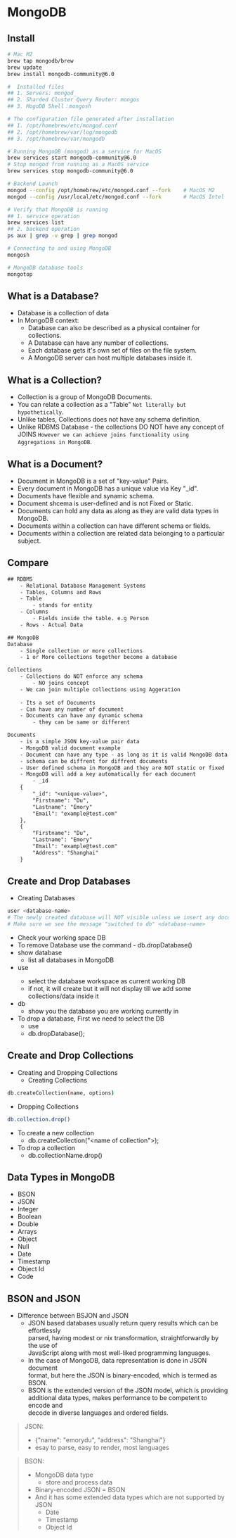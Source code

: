 # MongoDB

## Install
```bash
# Mac M2
brew tap mongodb/brew
brew update
brew install mongodb-community@6.0

#  Installed files
## 1. Servers: mongod_
## 2. Sharded Cluster Query Router: mongos
## 3. MogoDB Shell：mongosh

# The configuration file generated after installation
## 1. /opt/homebrew/etc/mongod.conf
## 2. /opt/homebrew/var/log/mongodb
## 3. /opt/homebrew/var/mongodb

# Running MongoDB (mongod) as a service for MacOS
brew services start mongodb-community@6.0
# Stop mongod from running as a MacOS service
brew services stop mongodb-community@6.0

# Backend Launch
mongod --config /opt/homebrew/etc/mongod.conf --fork    # MacOS M2
mongod --config /usr/local/etc/mongod.conf --fork       # MacOS Intel

# Verify that MongoDB is running
## 1. service operation
brew services list
## 2. backend operation
ps aux | grep -v grep | grep mongod

# Connecting to and using MongoDB
mongosh

# MongoDB database tools
mongotop
```
## What is a Database?
- Database is a collection of data
- In MongoDB context:
    - Database can also be described as a physical container for collections.
    - A Database can have any number of collections.
    - Each database gets it's own set of files on the file system.
    - A MongoDB server can host multiple databases inside it.
## What is a Collection?
- Collection is a group of MongoDB Documents.
- You can relate a collection as a "Table" `Not literally but hypothetically`.
- Unlike tables, Collections does not have any schema definition.
- Unlike RDBMS Database - the collections DO NOT have any concept of JOINS `However we can achieve joins functionality using Aggregations in MongoDB`.
## What is a Document?
- Document in MongoDB is a set of "key-value" Pairs.
- Every document in MongoDB has a unique value via Key "_id".
- Documents have flexible and synamic schema.
- Document shcema is user-defined and is not Fixed or Static.
- Documents can hold any data as along as they are valid data types in MongoDB.
- Documents within a collection can have different schema or fields.
- Documents within a collection are related data belonging to a particular subject.
## Compare
```txt
## RDBMS
    - Relational Database Management Systems
    - Tables, Columns and Rows
    - Table
        - stands for entity
    - Columns
        - Fields inside the table. e.g Person
    - Rows - Actual Data

## MongoDB
Database
    - Single collection or more collections
    - 1 or More collections together become a database

Collections
    - Collections do NOT enforce any schema
        - NO joins concept
    - We can join multiple collections using Aggeration
    
    - Its a set of Documents
    - Can have any number of document
    - Documents can have any dynamic schema
        - they can be same or different

Documents
    - is a simple JSON key-value pair data
    - MongoDB valid document example
    - Document can have any type - as long as it is valid MongoDB data type
    - schema can be diffrent for diffrent documents
    - User defined schema in MongoDB and they are NOT static or fixed
    - MongoDB will add a key automatically for each document
        - _id
    {
        "_id": "<unique-value>",
        "Firstname": "Du",
        "Lastname": "Emory"
        "Email": "example@test.com"
    },
    {
        "Firstname": "Du",
        "Lastname": "Emory"
        "Email": "example@test.com"
        "Address": "Shanghai"
    }

```
## Create and Drop Databases
- Creating Databases
```bash
user <database-name>
# The newly created database will NOT visible unless we insert any document inside it.
# Make sure we see the message "switched to db" <database-name>
```
- Check your working space DB
- To remove Database use the command - db.dropDatabase()
- show database 
    - list all databases in MongoDB
- use <database-name> 
    -  select the database workspace as current working DB
    - if not, it will create but it will not display till we add some collections/data inside it 
- db 
    - show you the database you are working currently in 
- To drop a database, First we need to select the DB
    - use <database-name>
    - db.dropDatabase();

## Create and Drop Collections
- Creating and Dropping Collections
    - Creating Collections
```bash
db.createCollection(name, options)
```
- Dropping Collections
```bash
db.collection.drop()
```
- To create a new collection
    - db.createCollection("<name of collection">);
- To drop a collection
    - db.collectionName.drop()
## Data Types in MongoDB
- BSON
- JSON
- Integer
- Boolean
- Double
- Arrays
- Object
- Null
- Date
- Timestamp
- Object Id
- Code
## BSON and JSON
- Difference between BSJON and JSON
    - JSON based databases usually return query results which can be effortlessly\
    parsed, having modest or nix transformation, straightforwardly by the use of \
    JavaScript along with most well-liked programming languages.
    - In the case of MongoDB, data representation is done in JSON document\
    format, but here the JSON is binary-encoded, which is termed as BSON.
    - BSON is the extended version of the JSON model, which is providing\
    additional data types, makes performance to be competent to encode and\
    decode in diverse languages and ordered fields.
> JSON: 
> - {"name": "emorydu", "address": "Shanghai"}
> - esay to parse, easy to render, most languages

> BSON: 
> - MongoDB data type
>   - store and process data
> - Binary-encoded JSON = BSON
> - And it has some extended data types which are not supported by JSON
>   - Date
>   - Timestamp
>   - Object Id